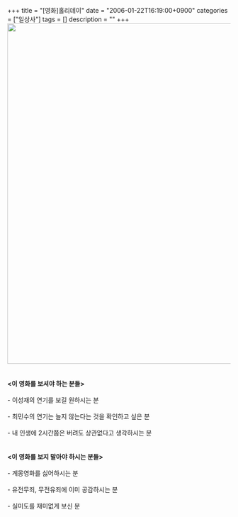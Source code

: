 +++
title = "[영화]홀리데이"
date = "2006-01-22T16:19:00+0900"
categories = ["일상사"]
tags = []
description = ""
+++
<span class="copyright_entry" style="display:block;" title="[영화]홀리데이@@**@@http://shed.egloos.com/1239210"></span>
<img style="CURSOR: hand" onclick="javascript:self.close();" height="768" src="http://imgmovie.naver.com/mdi/mi/0406/D0678-01.jpg" width="535"> &nbsp;
<br>
<br>
<strong>&lt;이 영화를 보셔야 하는 분들&gt;</strong>
<br>
<br>- 이성재의 연기를 보길 원하시는 분
<br>
<br>- 최민수의 연기는 늘지 않는다는 것을 확인하고 싶은 분
<br>
<br>- 내 인생에 2시간쯤은 버려도 상관없다고 생각하시는 분
<br>
<br>
<br>
<strong>&lt;이 영화를 보지 말아야 하시는 분들&gt;</strong>
<br>
<br>- 계몽영화를 싫어하시는 분
<br>
<br>- 유전무죄, 무전유죄에 이미 공감하시는 분
<br>
<br>- 실미도를 재미없게 보신 분 
<br> 
<!--
       <rdf:RDF xmlns:rdf="http://www.w3.org/1999/02/22-rdf-syntax-ns#"
		    xmlns:dc="http://purl.org/dc/elements/1.1/"
		    xmlns:trackback="http://madskills.com/public/xml/rss/module/trackback/">
       <rdf:Description
	        rdf:about="http://shed.egloos.com/1239210"
	        dc:identifier="http://shed.egloos.com/1239210"
	        dc:title="[영화]홀리데이"
	        trackback:ping="http://shed.egloos.com/tb/1239210"/>
       </rdf:RDF>
       -->

<ul></ul>
